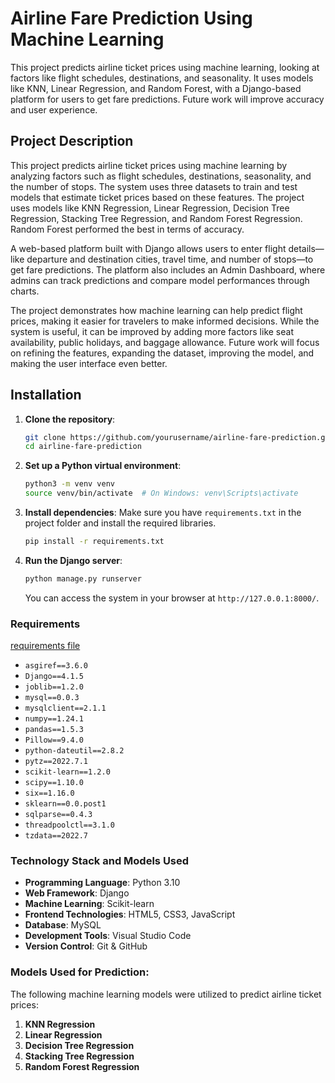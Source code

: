 # Airline Fare Prediction Using Machine Learning

This project predicts airline ticket prices using machine learning, looking at factors like flight schedules, destinations, and seasonality. It uses models like KNN, Linear Regression, and Random Forest, with a Django-based platform for users to get fare predictions. Future work will improve accuracy and user experience.

## Project Description

This project predicts airline ticket prices using machine learning by analyzing factors such as flight schedules, destinations, seasonality, and the number of stops. The system uses three datasets to train and test models that estimate ticket prices based on these features. The project uses models like KNN Regression, Linear Regression, Decision Tree Regression, Stacking Tree Regression, and Random Forest Regression. Random Forest performed the best in terms of accuracy.

A web-based platform built with Django allows users to enter flight details—like departure and destination cities, travel time, and number of stops—to get fare predictions. The platform also includes an Admin Dashboard, where admins can track predictions and compare model performances through charts.

The project demonstrates how machine learning can help predict flight prices, making it easier for travelers to make informed decisions. While the system is useful, it can be improved by adding more factors like seat availability, public holidays, and baggage allowance. Future work will focus on refining the features, expanding the dataset, improving the model, and making the user interface even better.

## Installation

1. **Clone the repository**:

   ```bash
   git clone https://github.com/yourusername/airline-fare-prediction.git
   cd airline-fare-prediction
   ```

2. **Set up a Python virtual environment**:

   ```bash
   python3 -m venv venv
   source venv/bin/activate  # On Windows: venv\Scripts\activate
   ```

3. **Install dependencies**:
   Make sure you have `requirements.txt` in the project folder and install the required libraries.

   ```bash
   pip install -r requirements.txt
   ```

4. **Run the Django server**:

   ```bash
   python manage.py runserver
   ```

   You can access the system in your browser at `http://127.0.0.1:8000/`.

### Requirements

[requirements file](requirements.txt)

- `asgiref==3.6.0`
- `Django==4.1.5`
- `joblib==1.2.0`
- `mysql==0.0.3`
- `mysqlclient==2.1.1`
- `numpy==1.24.1`
- `pandas==1.5.3`
- `Pillow==9.4.0`
- `python-dateutil==2.8.2`
- `pytz==2022.7.1`
- `scikit-learn==1.2.0`
- `scipy==1.10.0`
- `six==1.16.0`
- `sklearn==0.0.post1`
- `sqlparse==0.4.3`
- `threadpoolctl==3.1.0`
- `tzdata==2022.7`

### Technology Stack and Models Used

- **Programming Language**: Python 3.10  
- **Web Framework**: Django  
- **Machine Learning**: Scikit-learn  
- **Frontend Technologies**: HTML5, CSS3, JavaScript  
- **Database**: MySQL  
- **Development Tools**: Visual Studio Code  
- **Version Control**: Git & GitHub  

### Models Used for Prediction:
The following machine learning models were utilized to predict airline ticket prices:  
1. **KNN Regression**  
2. **Linear Regression**  
3. **Decision Tree Regression**  
4. **Stacking Tree Regression**  
5. **Random Forest Regression**  